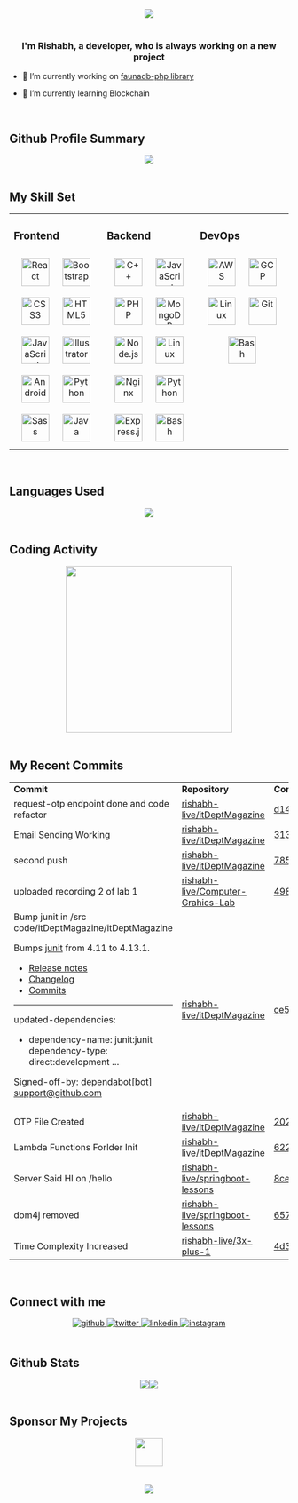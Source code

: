 <div align="center">
<img src="https://raw.githubusercontent.com/rishabh-live/rishabh-live/master/assets/Banner.png?raw=true" align="center" />
</div>  
  
<br/>

### <div align="center">I'm Rishabh, a developer, who is always working on a new project</div>

- 🔭 I’m currently working on [faunadb-php library](https://github.com/rishabh-live/faunadb-php)

- 🌱 I’m currently learning Blockchain

<br/>

## Github Profile Summary

<div align="center">
  <img src="https://github-profile-summary-cards.vercel.app/api/cards/profile-details?username=rishabh-live&theme=monokai" align="center" /></div>

<br/>

## My Skill Set

<table><tr><td valign="top" width="33%">

<h3> Frontend </h3>

<div align="center">  
<img style="margin: 10px" src="https://profilinator.rishav.dev/skills-assets/react-original-wordmark.svg" alt="React" height="50" />  
<img style="margin: 10px" src="https://profilinator.rishav.dev/skills-assets/bootstrap-plain.svg" alt="Bootstrap" height="50" />  
<img style="margin: 10px" src="https://profilinator.rishav.dev/skills-assets/css3-original-wordmark.svg" alt="CSS3" height="50" />  
<img style="margin: 10px" src="https://profilinator.rishav.dev/skills-assets/html5-original-wordmark.svg" alt="HTML5" height="50" />  
<img style="margin: 10px" src="https://profilinator.rishav.dev/skills-assets/javascript-original.svg" alt="JavaScript" height="50" />  
<img style="margin: 10px" src="https://profilinator.rishav.dev/skills-assets/adobe_illustrator-icon.svg" alt="Illustrator" height="50" />  
<img style="margin: 10px" src="https://profilinator.rishav.dev/skills-assets/android-original-wordmark.svg" alt="Android" height="50" />    
<img style="margin: 10px" src="https://profilinator.rishav.dev/skills-assets/python-original.svg" alt="Python" height="50" />  
<img style="margin: 10px" src="https://profilinator.rishav.dev/skills-assets/sass-original.svg" alt="Sass" height="50" />  
<img style="margin: 10px" src="https://profilinator.rishav.dev/skills-assets/java-original-wordmark.svg" alt="Java" height="50" />  
</div>

</div></td><td valign="top" width="33%">

<h3> Backend </h3>
<div align="center">  
<img style="margin: 10px" src="https://profilinator.rishav.dev/skills-assets/cplusplus-original.svg" alt="C++" height="50" />  
<img style="margin: 10px" src="https://profilinator.rishav.dev/skills-assets/javascript-original.svg" alt="JavaScript" height="50" />  
<img style="margin: 10px" src="https://profilinator.rishav.dev/skills-assets/php-original.svg" alt="PHP" height="50" />  
<img style="margin: 10px" src="https://profilinator.rishav.dev/skills-assets/mongodb-original-wordmark.svg" alt="MongoDB" height="50" />  
<img style="margin: 10px" src="https://profilinator.rishav.dev/skills-assets/nodejs-original-wordmark.svg" alt="Node.js" height="50" />  
<img style="margin: 10px" src="https://profilinator.rishav.dev/skills-assets/linux-original.svg" alt="Linux" height="50" />  
<img style="margin: 10px" src="https://profilinator.rishav.dev/skills-assets/nginx-original.svg" alt="Nginx" height="50" />  
<img style="margin: 10px" src="https://profilinator.rishav.dev/skills-assets/python-original.svg" alt="Python" height="50" />  
<img style="margin: 10px" src="https://profilinator.rishav.dev/skills-assets/express-original-wordmark.svg" alt="Express.js" height="50" />  
<img style="margin: 10px" src="https://profilinator.rishav.dev/skills-assets/gnu_bash-icon.svg" alt="Bash" height="50" />  
</div> 
</div></td><td valign="top" width="33%">

<h3> DevOps </h3>

<div align="center">  
<img style="margin: 10px" src="https://profilinator.rishav.dev/skills-assets/amazonwebservices-original-wordmark.svg" alt="AWS" height="50" />  
<img style="margin: 10px" src="https://profilinator.rishav.dev/skills-assets/google_cloud-icon.svg" alt="GCP" height="50" />  
<img style="margin: 10px" src="https://profilinator.rishav.dev/skills-assets/linux-original.svg" alt="Linux" height="50" />  
<img style="margin: 10px" src="https://profilinator.rishav.dev/skills-assets/git-scm-icon.svg" alt="Git" height="50" />  
<img style="margin: 10px" src="https://profilinator.rishav.dev/skills-assets/gnu_bash-icon.svg" alt="Bash" height="50" />  
</div></td></tr></table>

<br/>

## Languages Used

<div align="center">
   <img src="https://github-readme-stats.vercel.app/api/top-langs/?username=rishabh-live&layout=compact" align="center" />
</div>

<br/>

## Coding Activity

<div align="center">
   <img src="https://wakatime.com/share/@rishabhlive/a1c9ac8c-5cc5-4ae4-a3ca-61d6050580e9.png" height="300"/>
</div>

<br/>

## My Recent Commits

<!-- START:github_activity -->
<table><tr><td><b>Commit</b></td><td><b>Repository</b></td><td><b>Commit Head</b></td></tr>
<tr><td>request-otp endpoint done and code refactor</td><td><a href="https://github.com/rishabh-live/itDeptMagazine">rishabh-live/itDeptMagazine</a></td><td><a href="https://github.com/rishabh-live/itDeptMagazine/commit/d14e5ae57befc7be763d57957c1d1571f45416ac">d14e5ae57befc7be763d57957c1d1571f45416ac</a></td></tr>
<tr><td>Email Sending Working</td><td><a href="https://github.com/rishabh-live/itDeptMagazine">rishabh-live/itDeptMagazine</a></td><td><a href="https://github.com/rishabh-live/itDeptMagazine/commit/313985767d4d5afd1e347a98435653f00a675a22">313985767d4d5afd1e347a98435653f00a675a22</a></td></tr>
<tr><td>second push</td><td><a href="https://github.com/rishabh-live/itDeptMagazine">rishabh-live/itDeptMagazine</a></td><td><a href="https://github.com/rishabh-live/itDeptMagazine/commit/785dd5352a29ace6976499fb80593dcd72310eef">785dd5352a29ace6976499fb80593dcd72310eef</a></td></tr>
<tr><td>uploaded recording 2 of lab 1</td><td><a href="https://github.com/rishabh-live/Computer-Grahics-Lab">rishabh-live/Computer-Grahics-Lab</a></td><td><a href="https://github.com/rishabh-live/Computer-Grahics-Lab/commit/498b63400ffdabd2c59d129905a5325d154cd6cf">498b63400ffdabd2c59d129905a5325d154cd6cf</a></td></tr>
<tr><td>Bump junit in /src code/itDeptMagazine/itDeptMagazine

Bumps [junit](https://github.com/junit-team/junit4) from 4.11 to 4.13.1.
- [Release notes](https://github.com/junit-team/junit4/releases)
- [Changelog](https://github.com/junit-team/junit4/blob/main/doc/ReleaseNotes4.11.md)
- [Commits](https://github.com/junit-team/junit4/compare/r4.11...r4.13.1)

---
updated-dependencies:
- dependency-name: junit:junit
  dependency-type: direct:development
...

Signed-off-by: dependabot[bot] <support@github.com></td><td><a href="https://github.com/rishabh-live/itDeptMagazine">rishabh-live/itDeptMagazine</a></td><td><a href="https://github.com/rishabh-live/itDeptMagazine/commit/ce5f71694baea3b1c2d79cfce447f0403ddfe4ab">ce5f71694baea3b1c2d79cfce447f0403ddfe4ab</a></td></tr>
<tr><td>OTP File Created</td><td><a href="https://github.com/rishabh-live/itDeptMagazine">rishabh-live/itDeptMagazine</a></td><td><a href="https://github.com/rishabh-live/itDeptMagazine/commit/20218cc96dad3fabebaa12d51752cc6e75035a2d">20218cc96dad3fabebaa12d51752cc6e75035a2d</a></td></tr>
<tr><td>Lambda Functions Forlder Init</td><td><a href="https://github.com/rishabh-live/itDeptMagazine">rishabh-live/itDeptMagazine</a></td><td><a href="https://github.com/rishabh-live/itDeptMagazine/commit/6228bc4ebbfb620748d334564b55405d47a68c1a">6228bc4ebbfb620748d334564b55405d47a68c1a</a></td></tr>
<tr><td>Server Said HI on /hello</td><td><a href="https://github.com/rishabh-live/springboot-lessons">rishabh-live/springboot-lessons</a></td><td><a href="https://github.com/rishabh-live/springboot-lessons/commit/8ce869793a69388a3acf853c1b8d420b8760082d">8ce869793a69388a3acf853c1b8d420b8760082d</a></td></tr>
<tr><td>dom4j removed</td><td><a href="https://github.com/rishabh-live/springboot-lessons">rishabh-live/springboot-lessons</a></td><td><a href="https://github.com/rishabh-live/springboot-lessons/commit/657f10e97104aefe42cce8fe61322a52ffd80cf4">657f10e97104aefe42cce8fe61322a52ffd80cf4</a></td></tr>
<tr><td>Time Complexity Increased</td><td><a href="https://github.com/rishabh-live/3x-plus-1">rishabh-live/3x-plus-1</a></td><td><a href="https://github.com/rishabh-live/3x-plus-1/commit/4d35725bcafa3da2bec486450e7fd07cac07ce0d">4d35725bcafa3da2bec486450e7fd07cac07ce0d</a></td></tr>
</table>

<!-- END:github_activity -->

<br/>

## Connect with me

<div align="center">
<a href="https://github.com/rishabh-live" target="_blank">
<img src=https://img.shields.io/badge/github-%2324292e.svg?&style=for-the-badge&logo=github&logoColor=white alt=github style="margin-bottom: 5px;" />
</a>
<a href="https://twitter.com/live_rishabh" target="_blank">
<img src=https://img.shields.io/badge/twitter-%2300acee.svg?&style=for-the-badge&logo=twitter&logoColor=white alt=twitter style="margin-bottom: 5px;" />
</a>
<a href="https://linkedin.com/in/rishabh0508" target="_blank">
<img src=https://img.shields.io/badge/linkedin-%231E77B5.svg?&style=for-the-badge&logo=linkedin&logoColor=white alt=linkedin style="margin-bottom: 5px;" />
</a>
<a href="https://instagram.com/rishabh.live" target="_blank">
<img src=https://img.shields.io/badge/instagram-%23000000.svg?&style=for-the-badge&logo=instagram&logoColor=white alt=instagram style="margin-bottom: 5px;" />
</a>  
</div>  


<br/>

## Github Stats

<div align="center"><img src="https://github-readme-stats.vercel.app/api?username=rishabh-live&show_icons=true&count_private=true" /><img src="https://github-readme-streak-stats.herokuapp.com/?user=rishabh-live" /></div>

<br/>  

## Sponsor My Projects
<div align="center"><a href="https://www.instamojo.com/@rishabh_live/" rel="im-checkout" data-text="BUY ME A GIFT" data-css-style="color:#ffffff; background:#1273de; width:300px; border-radius:30px"   data-layout="vertical"><img src="https://www.nosevents.com/wp-content/uploads/2016/08/Sponsor-Icon.png" align="center" height="50"/></a>
</div>

<br/>  

<!--
<div align="center"><img src="https://spotify-github-profile.vercel.app/api/view?uid=316bxwkcdqbzksnkt5unnigaf5tq&cover_image=true" /></div> -->

<br/>

<div align="center">
<img src="https://komarev.com/ghpvc/?username=rishabh-live&&style=flat-square" align="center" />
</div>